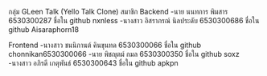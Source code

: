 กลุ่ม GLeen Talk (Yello Talk Clone)
สมาชิก
Backend
-นาย     	นนทการ   พิมสาร   	  6530300287   	ชื่อใน github nxnless 
-นางสาว  	อิสราภรณ์  นิลประดับ 	6530300686   	ชื่อใน github Aisaraphorn18

Frontend
-นางสาว  	ชนนิกานต์  คินขุนทด 	  6530300066  	ชื่อใน github chonnikan6530300066
-นาย	    พิชญุตม์ กมล 	        6530300350 	  ชื่อใน github soxz
-นางสาว	  อภิรดี เกตุพันธ์	        6530300643 	  ชื่อใน github apkpn
